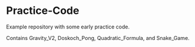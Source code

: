 Practice-Code
=============

Example repository with some early practice code.

Contains Gravity_V2, Doskoch_Pong, Quadratic_Formula, and Snake_Game.
